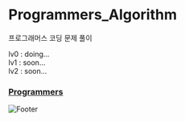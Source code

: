 # Programmers_Algorithm

프로그래머스 코딩 문제 풀이

lv0 : doing... <br/>
lv1 : soon...  <br/>
lv2 : soon...  <br/>

<a href="https://school.programmers.co.kr/" > <h3>Programmers </h3></a>

![Footer](https://capsule-render.vercel.app/api?type=waving&color=auto&height=200&section=footer)
